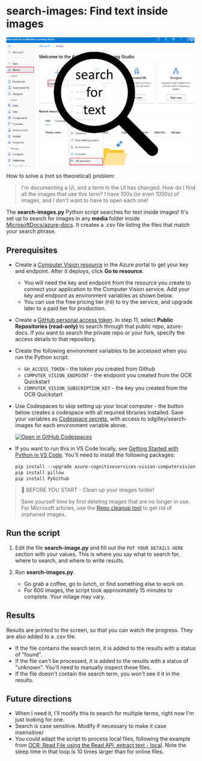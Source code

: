 # search-images: Find text inside images

![search-images](media/search-for-text.png)

How to solve a (not so theoretical) problem:

> I'm documenting a UI, and a term in the UI has changed.  How do I find all the images that use this term?  I have 100s (or even 1000s) of images, and I don't want to have to open each one!

The **search-images.py** Python script searches for text inside images! It's set up to search for images in any **media** folder inside [MicrosoftDocs/azure-docs](https://github.com/MicrosoftDocs/azure-docs).  It creates a .csv file listing the files that match your search phrase.  

## Prerequisites

* Create a [Computer Vision resource](https://portal.azure.com/#create/Microsoft.CognitiveServicesComputerVision) in the Azure portal to get your key and endpoint. After it deploys, click **Go to resource**.

    * You will need the key and endpoint from the resource you create to connect your application to the Computer Vision service. Add your key and endpoint as environment variables as shown below.
    * You can use the free pricing tier (`F0`) to try the service, and upgrade later to a paid tier for production. 

* Create a [GitHub personal access token](https://docs.github.com/en/authentication/keeping-your-account-and-data-secure/creating-a-personal-access-token). In step 11, select **Public Repositories (read-only)** to search through that public repo, azure-docs.  If you want to search the private repo or your fork, specify the access details to that repository. 

* Create the following environment variables to be accessed when you run the Python script:
    * `GH_ACCESS_TOKEN` - the token you created from Github
    * `COMPUTER_VISION_ENDPOINT` - the endpoint you created from the OCR Quickstart
    * `COMPUTER_VISION_SUBSCRIPTION_KEY` - the key you created from the OCR Quickstart

* Use Codespaces to skip setting up your local computer - the button below creates a codespace with all required libraries installed. Save your variables as [Codespace secrets](https://docs.github.com/en/codespaces/managing-your-codespaces/managing-your-account-specific-secrets-for-github-codespaces), with access to sdgilley/search-images for each environment variable above.

    [![Open in GitHub Codespaces](https://github.com/codespaces/badge.svg)](https://codespaces.new/sdgilley/search-images?quickstart=1)

* If you want to run this in VS Code locally, see [Getting Started with Python in VS Code](https://code.visualstudio.com/docs/python/python-tutorial).  You'll need to install the following packages:

    ```console
    pip install --upgrade azure-cognitiveservices-vision-computervision
    pip install pillow
    pip install PyGithub  
    ```

> 📘 BEFORE YOU START - Clean up your images folder!
> 
> Save yourself time by first deleting images that are no longer in use.  For Microsoft articles, use the [Repo cleanup tool](https://review.learn.microsoft.com/help/contribute/clean-repo-tool?branch=main) to get rid of orphaned images.

## Run the script

1. Edit the file **search-image.py** and fill out the `PUT YOUR DETAILS HERE` section with your values.  This is where you say what to search for, where to search, and where to write results.

1. Run **search-images.py**.
    * Go grab a coffee, go to lunch, or find something else to work on.  
    * For 600 images, the script took approximately 15 minutes to complete. Your milage may vary.

## Results

Results are printed to the screen, so that you can watch the progress.  They are also added to a .csv file.

* If the file contains the search term, it is added to the results with a status of "found".
* If the file can't be processed, it is added to the results with a status of "unknown".  You'll need to manually inspect these files.
* If the file doesn't contain the search term, you won't see it it in the results.


## Future directions

* When I need it, I'll modify this to search for multiple terms, right now I'm just looking for one.
* Search is case sensitive.  Modify if necessary to make it case insensitive/
* You could adapt the script to process local files, following the example from [OCR: Read File using the Read API, extract text - local](https://github.com/Azure-Samples/cognitive-services-quickstart-code/blob/master/python/ComputerVision/ComputerVisionQuickstart.py#L99). Note the sleep time in that loop is 10 times larger than for online files. 
